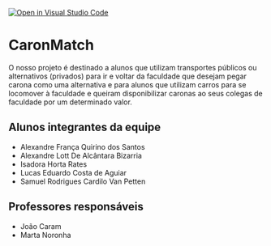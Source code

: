 [![Open in Visual Studio Code](https://classroom.github.com/assets/open-in-vscode-c66648af7eb3fe8bc4f294546bfd86ef473780cde1dea487d3c4ff354943c9ae.svg)](https://classroom.github.com/online_ide?assignment_repo_id=7718321&assignment_repo_type=AssignmentRepo)
# CaronMatch
O nosso projeto é destinado a alunos que utilizam transportes públicos ou alternativos (privados) para ir e voltar da faculdade que desejam pegar carona como uma alternativa e para alunos que utilizam carros para se locomover à faculdade e queiram disponibilizar caronas ao seus colegas de faculdade por um determinado valor.

## Alunos integrantes da equipe

* Alexandre França Quirino dos Santos
* Alexandre Lott De Alcântara Bizarria
* Isadora Horta Rates
* Lucas Eduardo Costa de Aguiar
* Samuel Rodrigues Cardilo Van Petten

## Professores responsáveis

* João Caram
* Marta Noronha


